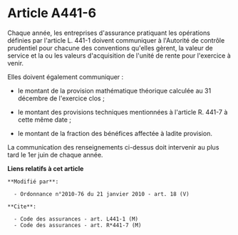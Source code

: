 # Article A441-6

Chaque année, les entreprises d'assurance pratiquant les opérations définies par l'article L. 441-1 doivent communiquer à
l'Autorité de contrôle prudentiel pour chacune des conventions qu'elles gèrent, la valeur de service et la ou les valeurs
d'acquisition de l'unité de rente pour l'exercice à venir.

Elles doivent également communiquer :

- le montant de la provision mathématique théorique calculée au 31 décembre de l'exercice clos ;

- le montant des provisions techniques mentionnées à l'article R. 441-7 à cette même date ;

- le montant de la fraction des bénéfices affectée à ladite provision.

La communication des renseignements ci-dessus doit intervenir au plus tard le 1er juin de chaque année.

**Liens relatifs à cet article**

	**Modifié par**:

	  - Ordonnance n°2010-76 du 21 janvier 2010 - art. 18 (V)

	**Cite**:

	  - Code des assurances - art. L441-1 (M)
	  - Code des assurances - art. R*441-7 (M)
